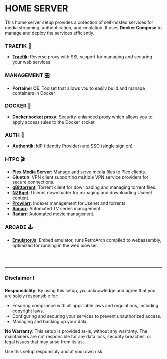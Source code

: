 # HOME SERVER

This home server setup provides a collection of self-hosted services for media streaming, authentication, and emulation. It uses **Docker Compose** to manage and deploy the services efficiently.



### TRAEFIK 🚦

- **[Traefik](https://traefik.io/)**: Reverse proxy with SSL support for managing and securing your web services.



### MANAGEMENT 🎛️

- **[Portainer CE](https://docs.portainer.io/)**: Toolset that allows you to easily build and manage containers in Docker



### DOCKER 🐳

- **[Docker socket proxy](https://docs.linuxserver.io/images/docker-socket-proxy/)**: Security-enhanced proxy which allows you to apply access rules to the Docker socket



### AUTH 🔐

- **[Authentik](https://goauthentik.io/)**: IdP (Identity Provider) and SSO (single sign on)



### HTPC 🎬

- **[Plex Media Server](https://www.plex.tv/)**: Manage and serve media files to Plex clients.
- **[Gluetun](https://github.com/qdm12/gluetun)**: VPN client supporting multiple VPN service providers for secure connections.
- **[qBittorrent](https://www.qbittorrent.org/)**: Torrent client for downloading and managing torrent files.
- **[NZBget](https://nzbget.net/)**: Usenet downloader for managing and downloading Usenet content.
- **[Prowlarr](https://prowlarr.com/)**: Indexer management for Usenet and torrents.
- **[Sonarr](https://sonarr.tv/)**: Automated TV series management.
- **[Radarr](https://radarr.video/)**: Automated movie management.



### ARCADE 🕹️
- **[EmulatorJs](https://emulatorjs.org/)**: Embed emulator, runs RetroArch compiled to webassembly, optimized for running in the web browser.


<br>
<br>


---

### Disclaimer ❗️

**Responsibility**: By using this setup, you acknowledge and agree that you are solely responsible for:

- Ensuring compliance with all applicable laws and regulations, including copyright laws.
- Configuring and securing your services to prevent unauthorized access.
- Managing and backing up your data.

**No Warranty**: This setup is provided as-is, without any warranty. The maintainers are not responsible for any data loss, security breaches, or legal issues that may arise from its use.

Use this setup responsibly and at your own risk.